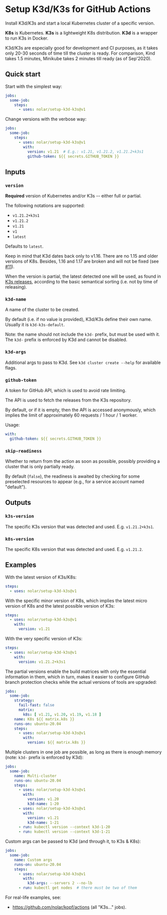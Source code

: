 # Setup K3d/K3s for GitHub Actions

Install K3d/K3s and start a local Kubernetes cluster of a specific version.

**K8s** is Kubernetes.
**K3s** is a lightweight K8s distribution.
**K3d** is a wrapper to run K3s in Docker.

K3d/K3s are especially good for development and CI purposes, as it takes
only 20-30 seconds of time till the cluster is ready. For comparison,
Kind takes 1.5 minutes, Minikube takes 2 minutes till ready (as of Sep'2020).


## Quick start

Start with the simplest way:

```yaml
jobs:
  some-job:
    steps:
      - uses: nolar/setup-k3d-k3s@v1
```

Change versions with the verbose way:

```yaml
jobs:
  some-job:
    steps:
      - uses: nolar/setup-k3d-k3s@v1
        with:
          version: v1.21  # E.g.: v1.21, v1.21.2, v1.21.2+k3s1
          github-token: ${{ secrets.GITHUB_TOKEN }}
```


## Inputs

### `version`

**Required** version of Kubernetes and/or K3s -- either full or partial.

The following notations are supported:

* `v1.21.2+k3s1`
* `v1.21.2`
* `v1.21`
* `v1`
* `latest`

Defaults to `latest`.

Keep in mind that K3d dates back only to v1.16.
There are no 1.15 and older versions of K8s.
Besides, 1.16 and 1.17 are broken and will not be fixed
(see [#11](https://github.com/nolar/setup-k3d-k3s/issues/11)).

When the version is partial, the latest detected one will be used,
as found in [K3s releases](https://github.com/k3s-io/k3s/releases),
according to the basic semantical sorting (i.e. not by time of releasing).


### `k3d-name`

A name of the cluster to be created.

By default (i.e. if no value is provided), K3d/K3s define their own name.
Usually it is `k3d-k3s-default`.

Note: the name should not include the `k3d-` prefix, but must be used with it.
The `k3d-` prefix is enforced by K3d and cannot be disabled.


### `k3d-args`

Additional args to pass to K3d.
See `k3d cluster create --help` for available flags.


### `github-token`

A token for GitHub API, which is used to avoid rate limiting.

The API is used to fetch the releases from the K3s repository.

By default, or if it is empty, then the API is accessed anonymously,
which implies the limit of approximately 60 requests / 1 hour / 1 worker.

Usage:

```yaml
with:
  github-token: ${{ secrets.GITHUB_TOKEN }}
```


### `skip-readiness`

Whether to return from the action as soon as possible,
possibly providing a cluster that is only partially ready.

By default (`false`), the readiness is awaited by checking for some preselected
resources to appear (e.g., for a service account named "default").


## Outputs

### `k3s-version`

The specific K3s version that was detected and used. E.g. `v1.21.2+k3s1`.


### `k8s-version`

The specific K8s version that was detected and used. E.g. `v1.21.2`.


## Examples

With the latest version of K3s/K8s:

```yaml
steps:
  - uses: nolar/setup-k3d-k3s@v1
```

With the specific minor version of K8s, which implies the latest micro version
of K8s and the latest possible version of K3s:

```yaml
steps:
  - uses: nolar/setup-k3d-k3s@v1
    with:
      version: v1.21
```

With the very specific version of K3s:

```yaml
steps:
  - uses: nolar/setup-k3d-k3s@v1
    with:
      version: v1.21.2+k3s1
```

The partial versions enable the build matrices with only the essential
information in them, which in turn, makes it easier to configure GitHub
branch protection checks while the actual versions of tools are upgraded:

```yaml
jobs:
  some-job:
    strategy:
      fail-fast: false
      matrix:
        k8s: [ v1.21, v1.20, v1.19, v1.18 ]
    name: K8s ${{ matrix.k8s }}
    runs-on: ubuntu-20.04
    steps:
      - uses: nolar/setup-k3d-k3s@v1
        with:
          version: ${{ matrix.k8s }}
```

Multiple clusters in one job are possible, as long as there is enough memory
(note: `k3d-` prefix is enforced by K3d):

```yaml
jobs:
  some-job:
    name: Multi-cluster
    runs-on: ubuntu-20.04
    steps:
      - uses: nolar/setup-k3d-k3s@v1
        with:
          version: v1.20
          k3d-name: 1-20
      - uses: nolar/setup-k3d-k3s@v1
        with:
          version: v1.21
          k3d-name: 1-21
      - run: kubectl version --context k3d-1-20 
      - run: kubectl version --context k3d-1-21 
```

Custom args can be passed to K3d (and through it, to K3s & K8s):

```yaml
jobs:
  some-job:
    name: Custom args
    runs-on: ubuntu-20.04
    steps:
      - uses: nolar/setup-k3d-k3s@v1
        with:
          k3d-args: --servers 2 --no-lb
      - run: kubectl get nodes  # there must be two of them
```

For real-life examples, see:

* https://github.com/nolar/kopf/actions (all "K3s…" jobs).
